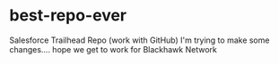 # best-repo-ever
Salesforce Trailhead Repo (work with GitHub)
I'm trying to make some changes....  hope we get to work for Blackhawk Network